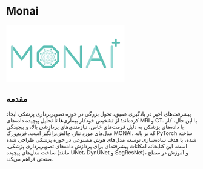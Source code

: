 # Monai
![](monai_toolkit_logo.webp)

## مقدمه 
پیشرفت‌های اخیر در یادگیری عمیق، تحول بزرگی در حوزه تصویربرداری پزشکی ایجاد کرده‌اند؛ از تشخیص خودکار بیماری‌ها تا تحلیل پیچیده داده‌های MRI و CT. با این حال، کار با داده‌های پزشکی به دلیل فرمت‌های خاص، نیازمندی‌های پردازشی بالا، و پیچیدگی مدل‌های مورد نیاز، چالش‌برانگیز است. فریم‌ورک MONAI، که بر پایه PyTorch ساخته شده، با هدف ساده‌سازی توسعه مدل‌های هوش مصنوعی در حوزه پزشکی طراحی شده است. این کتابخانه امکانات پیشرفته‌ای برای پردازش داده‌های تصویربرداری پزشکی، ساخت مدل‌های پیچیده (مانند UNet، DynUNet و SegResNet)، و آموزش در سطح صنعتی فراهم می‌کند.


